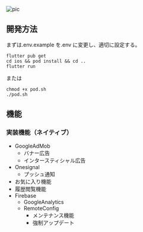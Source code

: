 ![pic](https://github.com/user-attachments/assets/b86aa4fb-a38e-44ff-a64f-f1661926bc3d)

## 開発方法

まずは.env.example を.env に変更し、適切に設定する。

```
flutter pub get
cd ios && pod install && cd ..
flutter run
```

または

```
chmod +x pod.sh
./pod.sh
```

## 機能

### 実装機能（ネイティブ）

- GoogleAdMob
  - バナー広告
  - インタースティシャル広告
- Onesignal
  - プッシュ通知
- お気に入り機能
- 履歴閲覧機能
- Firebase
  - GoogleAnalytics
  - RemoteConfig
    - メンテナンス機能
    - 強制アップデート
